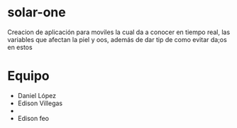 solar-one
========
Creacion de aplicación para moviles la cual da a conocer en tiempo real, las variables que afectan la piel y oos, además de dar tip de como evitar da;os en estos



Equipo
=========
* Daniel López 
* Edison Villegas
* 
* Edison feo
